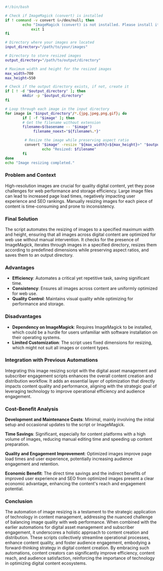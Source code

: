 ```bash
#!/bin/bash

# Check if ImageMagick (convert) is installed
if ! command -v convert &>/dev/null; then
	    echo "ImageMagick (convert) is not installed. Please install it first."
	        exit 1
fi

# Directory where your images are located
input_directory="/path/to/your/images"

# Directory to store resized images
output_directory="/path/to/output/directory"

# Maximum width and height for the resized images
max_width=700
max_height=550

# Check if the output directory exists, if not, create it
if [ ! -d "$output_directory" ]; then
	    mkdir -p "$output_directory"
fi

# Loop through each image in the input directory
for image in "$input_directory"/*.{jpg,jpeg,png,gif}; do
	    if [ -f "$image" ]; then
		# Get the filename without extension
		filename=$(basename -- "$image")
	         filename_noext="${filename%.*}"

		 # Resize the image while preserving aspect ratio
		 convert "$image" -resize "${max_width}x${max_height}>" "$output_directory/$filename_noext.jpg"
		         echo "Resized: $filename"
		fi
done
echo "Image resizing completed."
```


### Problem and Context

High-resolution images are crucial for quality digital content, yet they pose challenges for web performance and storage efficiency. Large image files can lead to increased page load times, negatively impacting user experience and SEO rankings. Manually resizing images for each piece of content is time-consuming and prone to inconsistency.

### Final Solution

The script automates the resizing of images to a specified maximum width and height, ensuring that all images across digital content are optimized for web use without manual intervention. It checks for the presence of ImageMagick, iterates through images in a specified directory, resizes them according to predefined dimensions while preserving aspect ratios, and saves them to an output directory.

### Advantages

- **Efficiency**: Automates a critical yet repetitive task, saving significant time.
- **Consistency**: Ensures all images across content are uniformly optimized for web use.
- **Quality Control**: Maintains visual quality while optimizing for performance and storage.

### Disadvantages

- **Dependency on ImageMagick**: Requires ImageMagick to be installed, which could be a hurdle for users unfamiliar with software installation on their operating systems.
- **Limited Customization**: The script uses fixed dimensions for resizing, which might not suit all images or content types.

### Integration with Previous Automations

Integrating this image resizing script with the digital asset management and subscriber engagement scripts enhances the overall content creation and distribution workflow. It adds an essential layer of optimization that directly impacts content quality and performance, aligning with the strategic goal of leveraging technology to improve operational efficiency and audience engagement.

### Cost-Benefit Analysis

**Development and Maintenance Costs**: Minimal, mainly involving the initial setup and occasional updates to the script or ImageMagick.

**Time Savings**: Significant, especially for content platforms with a high volume of images, reducing manual editing time and speeding up content preparation.

**Quality and Engagement Improvement**: Optimized images improve page load times and user experience, potentially increasing audience engagement and retention.

**Economic Benefit**: The direct time savings and the indirect benefits of improved user experience and SEO from optimized images present a clear economic advantage, enhancing the content's reach and engagement potential.

### Conclusion

The automation of image resizing is a testament to the strategic application of technology in content management, addressing the nuanced challenge of balancing image quality with web performance. When combined with the earlier automations for digital asset management and subscriber engagement, it underscores a holistic approach to content creation and distribution. These scripts collectively streamline operational processes, enhance content quality, and foster audience engagement, embodying a forward-thinking strategy in digital content creation. By embracing such automations, content creators can significantly improve efficiency, content reach, and audience satisfaction, reinforcing the importance of technology in optimizing digital content ecosystems.
